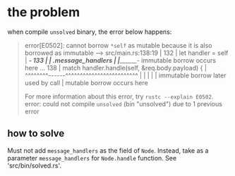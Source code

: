 # the problem

when compile `unsolved` binary, the error below happens:

> error[E0502]: cannot borrow `*self` as mutable because it is also borrowed as immutable
>    --> src/main.rs:138:19
>     |
> 132 |           let handler = self
>     |  _______________________-
> 133 | |             .message_handlers
>     | |_____________________________- immutable borrow occurs here
> ...
> 138 |               match handler.handle(self, &req.body.payload) {
>     |                     ^^^^^^^^------^^^^^^^^^^^^^^^^^^^^^^^^^
>     |                     |       |
>     |                     |       immutable borrow later used by call
>     |                     mutable borrow occurs here
> 
> For more information about this error, try `rustc --explain E0502`.
> error: could not compile `unsolved` (bin "unsolved") due to 1 previous error

## how to solve

Must not add `message_handlers` as the field of `Node`.
Instead, take as a parameter `message_handlers` for `Node.handle` function.
See 'src/bin/solved.rs'.
